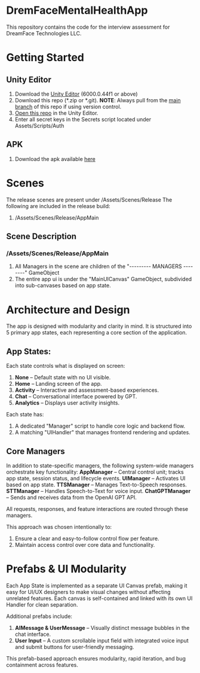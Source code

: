 # DremFaceMentalHealthApp
This repository contains the code for the interview assessment for DreamFace Technologies LLC.

# Getting Started 
## Unity Editor
1. Download the [Unity Editor](https://unity.com/download) (6000.0.44f1 or above)
2. Download this repo (*.zip or *.git). **NOTE**: Always pull from the [main branch](https://github.com/varun404/DremFaceMentalHealthApp/tree/main) of this repo if using version control.
3. [Open this repo](https://docs.unity3d.com/2019.1/Documentation/Manual/GettingStartedOpeningProjects.html) in the Unity Editor.
4. Enter all secret keys in the Secrets script located under Assets/Scripts/Auth

## APK
1. Download the apk available [here](https://drive.google.com/drive/folders/1Ifu_0g_ycQrVQPjKkz23o_qsXBBfAmkk?usp=drive_link)

# Scenes
The release scenes are present under /Assets/Scenes/Release
The following are included in the release build:
1. /Assets/Scenes/Release/AppMain

## Scene Description
### /Assets/Scenes/Release/AppMain
1. All Managers in the scene are children of the "--------- MANAGERS --------" GameObject
2. The entire app ui is under the "MainUICanvas" GameObject, subdivided into sub-canvases based on app state.


# Architecture and Design
The app is designed with modularity and clarity in mind. It is structured into 5 primary app states, each representing a core section of the application.

## App States:
Each state controls what is displayed on screen:
1. **None** – Default state with no UI visible.
2. **Home** – Landing screen of the app.
3. **Activity** – Interactive and assessment-based experiences.
4. **Chat** – Conversational interface powered by GPT.
5. **Analytics** – Displays user activity insights.

Each state has:
1. A dedicated "Manager" script to handle core logic and backend flow.
2. A matching "UIHandler" that manages frontend rendering and updates.

## Core Managers
In addition to state-specific managers, the following system-wide managers orchestrate key functionality:
**AppManager** – Central control unit; tracks app state, session status, and lifecycle events.
**UIManager** – Activates UI based on app state.
**TTSManager** – Manages Text-to-Speech responses.
**STTManager** – Handles Speech-to-Text for voice input.
**ChatGPTManager** – Sends and receives data from the OpenAI GPT API.

All requests, responses, and feature interactions are routed through these managers.

This approach was chosen intentionally to:
1. Ensure a clear and easy-to-follow control flow per feature.
2. Maintain access control over core data and functionality.


# Prefabs & UI Modularity
Each App State is implemented as a separate UI Canvas prefab, making it easy for UI/UX designers to make visual changes without affecting unrelated features. 
Each canvas is self-contained and linked with its own UI Handler for clean separation.

Additional prefabs include:
1. **AIMessage & UserMessage** – Visually distinct message bubbles in the chat interface.
2. **User Input** – A custom scrollable input field  with integrated voice input and submit buttons for user-friendly messaging.

This prefab-based approach ensures modularity, rapid iteration, and bug containment across features.
